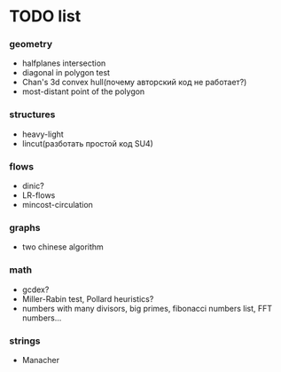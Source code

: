 # TODO list

### geometry
- halfplanes intersection
- diagonal in polygon test
- Chan's 3d convex hull(почему авторский код не работает?)
- most-distant point of the polygon

### structures
- heavy-light
- lincut(разботать простой код SU4)

### flows
- dinic?
- LR-flows
- mincost-circulation

### graphs
- two chinese algorithm

### math
- gcdex?
- Miller-Rabin test, Pollard heuristics?
- numbers with many divisors, big primes, fibonacci numbers list, FFT numbers...

### strings
- Manacher
